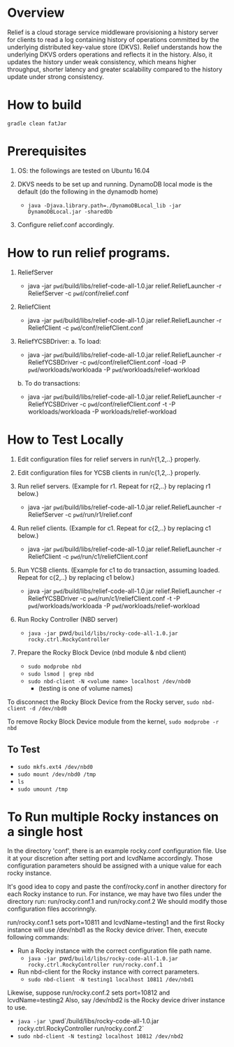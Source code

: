 # Overview

Relief is a cloud storage service middleware provisioning a history server for clients to read a log containing history of operations committed by the underlying distributed key-value store (DKVS). Relief understands how the underlying DKVS orders operations and reflects it in the history. Also, it updates the history under weak consistency, which means higher throughput, shorter latency and greater scalability compared to the history update under strong consistency.

# How to build

`gradle clean fatJar`

# Prerequisites
1. OS: the followings are tested on Ubuntu 16.04

2. DKVS needs to be set up and running. DynamoDB local mode is the default (do the following in the dynamodb home)
   - `java -Djava.library.path=./DynamoDBLocal_lib -jar DynamoDBLocal.jar -sharedDb`
   
3. Configure relief.conf accordingly.

# How to run relief programs.
1. ReliefServer
   - java -jar `pwd`/build/libs/relief-code-all-1.0.jar relief.ReliefLauncher -r ReliefServer -c `pwd`/conf/relief.conf

2. ReliefClient
   - java -jar `pwd`/build/libs/relief-code-all-1.0.jar relief.ReliefLauncher -r ReliefClient -c `pwd`/conf/reliefClient.conf

3. ReliefYCSBDriver:
   a. To load:
      - java -jar `pwd`/build/libs/relief-code-all-1.0.jar relief.ReliefLauncher -r ReliefYCSBDriver -c `pwd`/conf/reliefClient.conf -load -P `pwd`/workloads/workloada -P `pwd`/workloads/relief-workload

   b. To do transactions:
      - java -jar `pwd`/build/libs/relief-code-all-1.0.jar relief.ReliefLauncher -r ReliefYCSBDriver -c `pwd`/conf/reliefClient.conf -t -P workloads/workloada -P workloads/relief-workload

# How to Test Locally
1. Edit configuration files for relief servers in run/r{1,2,..} properly.

2. Edit configuration files for YCSB clients in run/c{1,2,..} properly.

3. Run relief servers. (Example for r1. Repeat for r{2,..} by replacing r1 below.)
   - java -jar `pwd`/build/libs/relief-code-all-1.0.jar relief.ReliefLauncher -r ReliefServer -c `pwd`/run/r1/relief.conf

4. Run relief clients. (Example for c1. Repeat for c{2,..} by replacing c1 below.)
   - java -jar `pwd`/build/libs/relief-code-all-1.0.jar relief.ReliefLauncher -r ReliefClient -c `pwd`/run/c1/reliefClient.conf

5. Run YCSB clients. (Example for c1 to do transaction, assuming loaded. Repeat for c{2,..} by replacing c1 below.)
      - java -jar `pwd`/build/libs/relief-code-all-1.0.jar relief.ReliefLauncher -r ReliefYCSBDriver -c `pwd`/run/c1/reliefClient.conf -t -P `pwd`/workloads/workloada -P `pwd`/workloads/relief-workload


1. Run Rocky Controller (NBD server)
   - `java -jar `pwd`/build/libs/rocky-code-all-1.0.jar rocky.ctrl.RockyController`

2. Prepare the Rocky Block Device (nbd module & nbd client)
   - `sudo modprobe nbd`
   - `sudo lsmod | grep nbd`
   - `sudo nbd-client -N <volume name> localhost /dev/nbd0`
     - (testing is one of volume names)

To disconnect the Rocky Block Device from the Rocky server, `sudo nbd-client -d /dev/nbd0`

To remove Rocky Block Device module from the kernel, `sudo modprobe -r nbd`

## To Test

- `sudo mkfs.ext4 /dev/nbd0`
- `sudo mount /dev/nbd0 /tmp`
- `ls`
- `sudo umount /tmp`

# To Run multiple Rocky instances on a single host

In the directory 'conf', there is an example rocky.conf configuration file.
Use it at your discretion after setting port and lcvdName accordingly.
Those configuration parameters should be assigned with a unique value for
each rocky instance.

It's good idea to copy and paste the conf/rocky.conf in another directory
for each Rocky instance to run. For instance, we may have two files under
the directory run: run/rocky.conf.1 and run/rocky.conf.2
We should modify those configuration files accorinngly.

run/rocky.conf.1 sets port=10811 and lcvdName=testing1 and the first Rocky
instance will use /dev/nbd1 as the Rocky device driver.
Then, execute following commands:
- Run a Rocky instance with the correct configuration file path name.
  - `java -jar `pwd`/build/libs/rocky-code-all-1.0.jar rocky.ctrl.RockyController run/rocky.conf.1`
- Run nbd-client for the Rocky instance with correct parameters.
  - `sudo nbd-client -N testing1 localhost 10811 /dev/nbd1`

Likewise, suppose run/rocky.conf.2 sets port=10812 and lcvdName=testing2
Also, say /dev/nbd2 is the Rocky device driver instance to use.
- `java -jar \`pwd\`/build/libs/rocky-code-all-1.0.jar rocky.ctrl.RockyController run/rocky.conf.2`
- `sudo nbd-client -N testing2 localhost 10812 /dev/nbd2`

